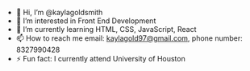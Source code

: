 - 👋 Hi, I’m @kaylagoldsmith
- 👀 I’m interested in Front End Development
- 🌱 I’m currently learning HTML, CSS, JavaScript, React
- 📫 How to reach me email: kaylagold97@gmail.com, phone number: 8327990428
- ⚡ Fun fact: I currently attend University of Houston

<!---
kaylagoldsmith/kaylagoldsmith is a ✨ special ✨ repository because its `README.md` (this file) appears on your GitHub profile.
You can click the Preview link to take a look at your changes.
--->
